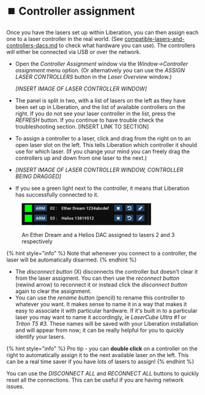 # ⏹️ Controller assignment

Once you have the lasers set up within Liberation, you can then assign each one to a laser controller in the real world. (See [compatible-lasers-and-controllers-dacs.md](../basics/compatible-lasers-and-controllers-dacs.md "mention") to check what hardware you can use). The controllers will either be connected via USB or over the network.&#x20;

*   Open the _Controller Assignment_ window via the  _Window->Controller assignment_ menu option. (Or alternatively you can use the _ASSIGN LASER CONTROLLERS_ button in the _Laser Overview_ window.)

    _\[INSERT IMAGE OF LASER CONTROLLER WINDOW]_&#x20;
* The panel is split in two, with a list of lasers on the left as they have been set up in Liberation,  and the list of available controllers on the right. If you do not see your laser controller in the list, press the _REFRESH_ button. If you continue to have trouble check the troubleshooting section. \[INSERT LINK TO SECTION]&#x20;
* To assign a controller to a laser, click and drag from the right on to an open laser slot on the left. This tells Liberation which controller it should use for which laser. (If you change your mind you can freely drag the controllers up and down from one laser to the next.)&#x20;
* _\[INSERT IMAGE OF LASER CONTROLLER WINDOW, CONTROLLER BEING DRAGGED]_&#x20;
* If you see a green light next to the controller, it means that Liberation has successfully connected to it.&#x20;

<figure><img src="../.gitbook/assets/Controller assignment left panel" alt="" width="338"><figcaption><p>An Ether Dream and a Helios DAC assigned to lasers 2 and 3 respectively</p></figcaption></figure>

{% hint style="info" %}
Note that whenever you connect to a controller, the laser will be automatically disarmed.&#x20;
{% endhint %}

* The _disconnect button_ (X) disconnects the controller but doesn't clear it from the laser assigment.  You can then use the _reconnect button_ (rewind arrow) to reconnect it or instead click the _disconnect button_ again to clear the assignment.
* You can use the _rename button_ (pencil) to rename this controller to whatever you want. It makes sense to name it in a way that makes it easy to associate it with particular hardware. If it's built in to a particular laser you may want to name it accordingly, ie _LaserCube Ultra #1_ or _Triton T5 #3._ These names will be saved with your Liberation installation and will appear from now; it can be really helpful for you to quickly identify your lasers.  &#x20;

{% hint style="info" %}
Pro tip - you can **double click** on a controller on the right to automatically assign it to the next available laser on the left. This can be a real time saver if you have lots of lasers to assign!&#x20;
{% endhint %}

You can use the _DISCONNECT ALL_ and _RECONNECT ALL_ buttons to quickly reset all the connections. This can be useful if you are having network issues.&#x20;
